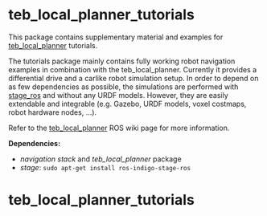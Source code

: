 # teb_local_planner_tutorials
This package contains supplementary material and examples for [teb_local_planner](http://wiki.ros.org/teb_local_planner) tutorials.

The tutorials package mainly contains fully working robot navigation examples in combination with the teb_local_planner.
Currently it provides a differential drive and a carlike robot simulation setup.
In order to depend on as few dependencies as possible, the simulations are performed with [stage_ros](http://wiki.ros.org/stage_ros)
and without any URDF models. However, they are easily extendable and integrable (e.g. Gazebo, URDF models, voxel costmaps, robot hardware nodes, ...).

Refer to the [teb_local_planner](http://wiki.ros.org/teb_local_planner) ROS wiki page for more information.

**Dependencies:**

 * *navigation stack* and *teb_local_planner* package
 * *stage*: `sudo apt-get install ros-indigo-stage-ros`

# teb_local_planner_tutorials
